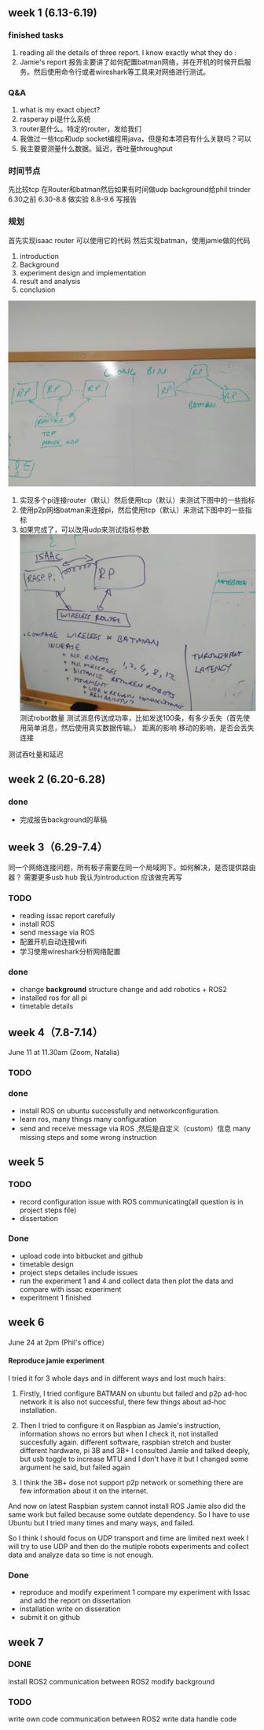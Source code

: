 ## week 1 (6.13-6.19)
### finished tasks
1. reading all the details of three report. I know exactly what they do :
2. Jamie's report 报告主要讲了如何配置batman网络，并在开机的时候开启服务。然后使用命令行或者wireshark等工具来对网络进行测试。

### Q&A

1. what is my exact object?
2. rasperay pi是什么系统
3. router是什么。特定的router，发给我们
4. 我做过一些tcp和udp socket编程用java，但是和本项目有什么关联吗？可以
5. 我主要要测量什么数据。延迟，吞吐量throughput

### 时间节点
先比较tcp 在Router和batman然后如果有时间做udp
background给phil trinder 6.30之前
6.30-8.8 做实验
8.8-9.6 写报告

### 规划
首先实现isaac router 可以使用它的代码
然后实现batman，使用jamie做的代码

1. introduction
2. Background
3. experiment design and implementation
4. result and analysis
5. conclusion

![](media/15614533550263.jpg)
1. 实现多个pi连接router（默认）然后使用tcp（默认）来测试下图中的一些指标
2. 使用p2p网络batman来连接pi，然后使用tcp（默认）来测试下图中的一些指标
3. 如果完成了，可以改用udp来测试指标参数
![](media/15614533701248.jpg)
测试robot数量
测试消息传送成功率，比如发送100条，有多少丢失（首先使用简单消息，然后使用真实数据传输。）
距离的影响
移动的影响，是否会丢失连接

测试吞吐量和延迟
## week 2 (6.20-6.28)
### done
- 完成报告background的草稿

## week 3（6.29-7.4）
同一个网络连接问题，所有板子需要在同一个局域网下。如何解决，是否提供路由器？
需要更多usb hub
我认为introduction 应该做完再写
### TODO
- reading issac report carefully
- install ROS 
- send message via ROS
- 配置开机自动连接wifi
- 学习使用wireshark分析网络配置


### done
- change **background** structure change and add robotics + ROS2
- installed ros for all pi 
- timetable details

## week 4（7.8-7.14）
June 11 at 11.30am (Zoom, Natalia)

### TODO


### done
- install ROS on ubuntu successfully and networkconfiguration.
- learn ros, many things many configuration
- send and receive message via ROS ,然后是自定义（custom）信息 many missing steps and some wrong instruction


## week 5

### TODO
- record configuration issue with ROS communicating(all question is in project steps file)
- dissertation


### Done
- upload code into bitbucket and github
- timetable design
- project steps detailes include issues
- run the experiment 1 and 4 and collect data then plot the data and compare with issac experiment
- experitment 1 finished


## week 6
June 24 at 2pm (Phil's office）

#### Reproduce jamie experiment
I tried it for 3 whole days and in different ways and lost much hairs:
1. Firstly, I tried configure BATMAN on ubuntu but failed and p2p ad-hoc network it is also not successful, there few things about ad-hoc installation.
2. Then I tried to configure it on Raspbian as Jamie's instruction, information shows no errors but when I check it, not installed succesfully again.
    different software, raspbian stretch and buster
    different hardware, pi 3B and 3B+
    I consulted Jamie and talked deeply, but usb toggle to increase MTU and I don't have it but I changed some argument he said, but failed again
    
3. I think the 3B+ dose not support p2p network or something there are few information about it on the internet. 

And now on latest Raspbian system cannot install ROS Jamie also did the same work but failed because some outdate dependency. So I have to use Ubuntu but I tried many times and many ways, and failed. 

So I think I should focus on UDP transport and time are limited next week I will try to use UDP and then do the mutiple robots experiments and collect data and analyze data so time is not enough.




### Done
- reproduce and modify experiment 1 compare my experiment with Issac and add the report on dissertation
- installation write on disseration
- submit it on github


## week 7
### DONE
install ROS2
communication between ROS2
modify background

### TODO
write own code communication between ROS2
write data handle code 